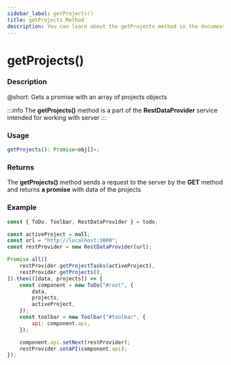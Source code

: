 ```yaml
---
sidebar_label: getProjects()
title: getProjects Method
description: You can learn about the getProjects method in the documentation of the DHTMLX JavaScript To Do List library. Browse developer guides and API reference, try out code examples and live demos, and download a free 30-day evaluation version of DHTMLX To Do List.
---
```


# getProjects()

### Description

@short: Gets a promise with an array of projects objects

:::info
The **getProjects()** method is a part of the **RestDataProvider** service intended for working with server
:::

### Usage

~~~js
getProjects(): Promise<obj[]>;
~~~

### Returns

The **getProjects()** method sends a request to the server by the **GET** method and returns **a promise** with data of the projects


### Example

~~~js {5,9}
const { ToDo, Toolbar, RestDataProvider } = todo;

const activeProject = null;
const url = "http://localhost:3000";
const restProvider = new RestDataProvider(url);

Promise.all([
    restProvider.getProjectTasks(activeProject),
    restProvider.getProjects(),
]).then(([data, projects]) => {
    const component = new ToDo("#root", {
        data,
        projects,
        activeProject,
    });
    const toolbar = new Toolbar("#toolbar", {
        api: component.api,
    });

    component.api.setNext(restProvider);
    restProvider.setAPI(component.api);
});
~~~